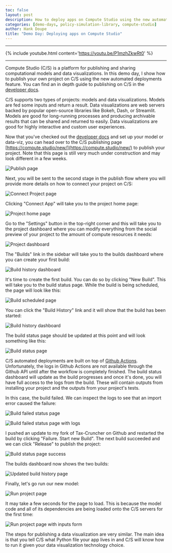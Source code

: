 ```yaml
---
toc: false
layout: post
description: How to deploy apps on Compute Studio using the new automated deployments feature.
categories: [demo-days, policy-simulation-library, compute-studio]
author: Hank Doupe
title: "Demo Day: Deploying apps on Compute Studio"
---
```


------

{% include youtube.html content='https://youtu.be/P1mzhZkwRt0' %}

------

Compute Studio (C/S) is a platform for publishing and sharing computational models and data visualizations. In this demo day, I show how to publish your own project on C/S using the new automated deployments feature. You can find an in depth guide to publishing on C/S
in the [developer docs](https://docs.compute.studio/publish/guide.html).

C/S supports two types of projects: models and data visualizations. Models are fed some inputs and return a result. Data visualizations are web servers  backed by popular open-source libraries like Bokeh, Dash, or Streamlit. Models are good for long-running processes and producing archivable results that can be shared and returned to easily. Data visualizations are good for highly interactive and custom user experiences.

Now that you've checked out the [developer docs](https://docs.compute.studio/publish/guide.html) and set up your model or data-viz, you can head over to the C/S publishing page [https://compute.studio/new/](https://compute.studio/new/) to publish your project. Note that this page is still very much under construction and may look different in a few weeks.

![Publish page](../images/cs-auto-deploy/publish_page.png)

Next, you will be sent to the second stage in the publish flow where you will provide more details on how to connect your project on C/S:

![Connect Project page](../images/cs-auto-deploy/connect_project_page.png)

Clicking "Connect App" will take you to the project home page:

![Project home page](../images/cs-auto-deploy/project_home_page.png)

Go to the "Settings" button in the top-right corner and this will take you to the project dashboard where you can modify everything from the social preview of your project to the amount of compute resources it needs:

![Project dashboard](../images/cs-auto-deploy/project_dashboard.png)

The "Builds" link in the sidebar will take you to the builds dashboard where you can create your first build:

![Build history dashboard](../images/cs-auto-deploy/build_history_dashboard.png)

It's time to create the first build. You can do so by clicking "New Build". This will take you to the build status page. While the build is being scheduled, the page will look like this:

![Build scheduled page](../images/cs-auto-deploy/build_scheduled_page.png)

You can click the "Build History" link and it will show that the build has been started:

![Build history dashboard](../images/cs-auto-deploy/build_history_dashboard_progress.png)

The build status page should be updated at this point and will look something like this:

![Build status page](../images/cs-auto-deploy/build_status_page_progress.png)

C/S automated deployments are built on top of [Github Actions](https://github.com/features/actions). Unfortunately, the logs in Github Actions are not available through the Github API until after the workflow is completely finished. The build status dashboard will update as the build progresses and once it's done, you will have full access to the logs from the build. These will contain outputs from installing your project and the outputs from your project's tests.

In this case, the build failed. We can inspect the logs to see that an import error caused the failure:

![Build failed status page](../images/cs-auto-deploy/build_status_failed.png)

![Build failed status page with logs](../images/cs-auto-deploy/build_status_failed_logs.png)

I pushed an update to my fork of Tax-Cruncher on Github and restarted the build by clicking "Failure. Start new Build". The next build succeeded and we can click "Release" to publish the project:

![Build status page success](../images/cs-auto-deploy/build_status_page_success.png)

The builds dashboard now shows the two builds:

![Updated build history page](../images/cs-auto-deploy/updated_build_history_page.png)

Finally, let's go run our new model:

![Run project page](../images/cs-auto-deploy/run_project_page_loading.png)

It may take a few seconds for the page to load. This is because the model code and all of its dependencies are being loaded onto the C/S servers for the first time:

![Run project page with inputs form](../images/cs-auto-deploy/run_project_page_success.png)

The steps for publishing a data visualization are very similar. The main idea is that you tell C/S what Python file your app lives in and C/S will know how to run it given your data visualization technology choice.
